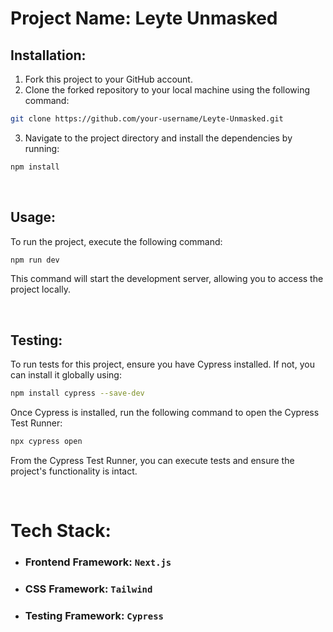 # Project Name: Leyte Unmasked

## Installation:

1. Fork this project to your GitHub account.
2. Clone the forked repository to your local machine using the following command:

```bash
git clone https://github.com/your-username/Leyte-Unmasked.git
```

3. Navigate to the project directory and install the dependencies by running:

```bash
npm install
```

<br>

## Usage:

To run the project, execute the following command:

```bash
npm run dev
```

This command will start the development server, allowing you to access the project locally.

<br>

## Testing:

To run tests for this project, ensure you have Cypress installed. If not, you can install it globally using:

```bash
npm install cypress --save-dev
```

Once Cypress is installed, run the following command to open the Cypress Test Runner:

```bash
npx cypress open
```

From the Cypress Test Runner, you can execute tests and ensure the project's functionality is intact.

<br>

# Tech Stack:

- ### Frontend Framework: `Next.js`
- ### CSS Framework: `Tailwind`
- ### Testing Framework: `Cypress`
